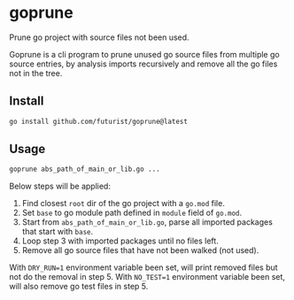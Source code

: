 # goprune

Prune go project with source files not been used.

Goprune is a cli program to prune unused go source files from multiple go source entries, by analysis imports recursively and remove all the go files not in the tree.

## Install

```sh
go install github.com/futurist/goprune@latest
```

## Usage

```sh
goprune abs_path_of_main_or_lib.go ...
```

Below steps will be applied:

1. Find closest `root` dir of the go project with a `go.mod` file.
2. Set `base` to go module path defined in `module` field of `go.mod`.
3. Start from `abs_path_of_main_or_lib.go`, parse all imported packages that start with `base`.
4. Loop step 3 with imported packages until no files left.
5. Remove all go source files that have not been walked (not used).

With `DRY_RUN=1` environment variable been set, will print removed files but not do the removal in step 5.
With `NO_TEST=1` environment variable been set, will also remove go test files in step 5.
